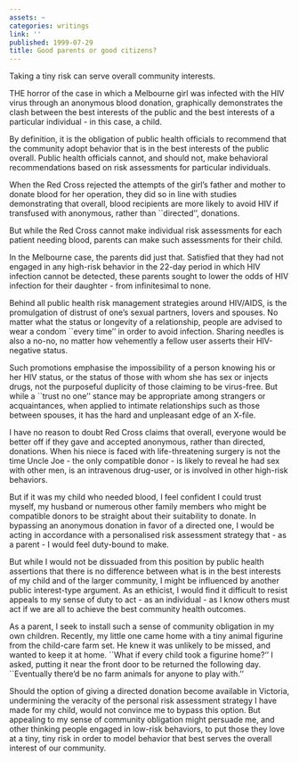 ```yaml
---
assets: ~
categories: writings
link: ''
published: 1999-07-29
title: Good parents or good citizens?
---
```

Taking a tiny risk can serve overall community interests.

THE horror of the case in which a Melbourne girl was infected with the
HIV virus through an anonymous blood donation, graphically demonstrates
the clash between the best interests of the public and the best
interests of a particular individual - in this case, a child.

By definition, it is the obligation of public health officials to
recommend that the community adopt behavior that is in the best
interests of the public overall. Public health officials cannot, and
should not, make behavioral recommendations based on risk assessments
for particular individuals.

When the Red Cross rejected the attempts of the girl’s father and mother
to donate blood for her operation, they did so in line with studies
demonstrating that overall, blood recipients are more likely to avoid
HIV if transfused with anonymous, rather than \`\`directed’’, donations.

But while the Red Cross cannot make individual risk assessments for each
patient needing blood, parents can make such assessments for their
child.

In the Melbourne case, the parents did just that. Satisfied that they
had not engaged in any high-risk behavior in the 22-day period in which
HIV infection cannot be detected, these parents sought to lower the odds
of HIV infection for their daughter - from infinitesimal to none.

Behind all public health risk management strategies around HIV/AIDS, is
the promulgation of distrust of one’s sexual partners, lovers and
spouses. No matter what the status or longevity of a relationship,
people are advised to wear a condom \`\`every time’’ in order to avoid
infection. Sharing needles is also a no-no, no matter how vehemently a
fellow user asserts their HIV-negative status.

Such promotions emphasise the impossibility of a person knowing his or
her HIV status, or the status of those with whom she has sex or injects
drugs, not the purposeful duplicity of those claiming to be virus-free.
But while a \`\`trust no one’’ stance may be appropriate among strangers
or acquaintances, when applied to intimate relationships such as those
between spouses, it has the hard and unpleasant edge of an X-file.

I have no reason to doubt Red Cross claims that overall, everyone would
be better off if they gave and accepted anonymous, rather than directed,
donations. When his niece is faced with life-threatening surgery is not
the time Uncle Joe - the only compatible donor - is likely to reveal he
had sex with other men, is an intravenous drug-user, or is involved in
other high-risk behaviors.

But if it was my child who needed blood, I feel confident I could trust
myself, my husband or numerous other family members who might be
compatible donors to be straight about their suitability to donate. In
bypassing an anonymous donation in favor of a directed one, I would be
acting in accordance with a personalised risk assessment strategy that -
as a parent - I would feel duty-bound to make.

But while I would not be dissuaded from this position by public health
assertions that there is no difference between what is in the best
interests of my child and of the larger community, I might be influenced
by another public interest-type argument. As an ethicist, I would find
it difficult to resist appeals to my sense of duty to act - as an
individual - as I know others must act if we are all to achieve the best
community health outcomes.

As a parent, I seek to install such a sense of community obligation in
my own children. Recently, my little one came home with a tiny animal
figurine from the child-care farm set. He knew it was unlikely to be
missed, and wanted to keep it at home. \`\`What if every child took a
figurine home?‘’ I asked, putting it near the front door to be returned
the following day. \`\`Eventually there’d be no farm animals for anyone
to play with.’’

Should the option of giving a directed donation become available in
Victoria, undermining the veracity of the personal risk assessment
strategy I have made for my child, would not convince me to bypass this
option. But appealing to my sense of community obligation might persuade
me, and other thinking people engaged in low-risk behaviors, to put
those they love at a tiny, tiny risk in order to model behavior that
best serves the overall interest of our community.